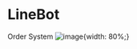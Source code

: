 # LineBot
Order System
![image](https://github.com/YuchengQB/Pictures/blob/main/InkedInkedlinebot.jpg){width: 80%;}
